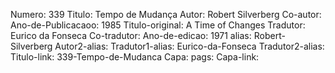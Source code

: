 Numero: 339
Titulo: Tempo de Mudança
Autor: Robert Silverberg
Co-autor: 
Ano-de-Publicacaoo: 1985
Titulo-original: A Time of Changes
Tradutor: Eurico da Fonseca
Co-tradutor: 
Ano-de-edicao: 1971
alias: Robert-Silverberg
Autor2-alias: 
Tradutor1-alias: Eurico-da-Fonseca
Tradutor2-alias: 
Titulo-link: 339-Tempo-de-Mudanca
Capa: 
pags: 
Capa-link: